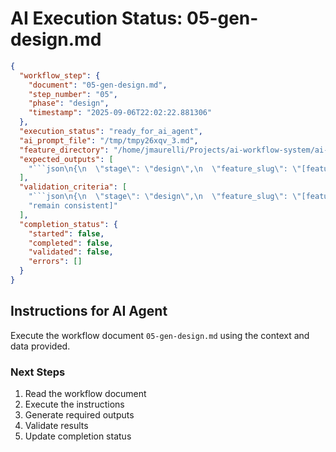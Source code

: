 # AI Execution Status: 05-gen-design.md

```json
{
  "workflow_step": {
    "document": "05-gen-design.md",
    "step_number": "05",
    "phase": "design",
    "timestamp": "2025-09-06T22:02:22.881306"
  },
  "execution_status": "ready_for_ai_agent",
  "ai_prompt_file": "/tmp/tmpy26xqv_3.md",
  "feature_directory": "/home/jmaurelli/Projects/ai-workflow-system/ai-workflow/features/2025-09-06-standalone-20250906-220219",
  "expected_outputs": [
    "```json\n{\n  \"stage\": \"design\",\n  \"feature_slug\": \"[feature-name]\",\n  \"design_path\": \"/design/design-[feature-name].md\",\n  \"existing_components\": [\"...\"],\n  \"integration_approach\": \"replace|enhance|add-new\",\n  \"reuse_opportunities\": [\"...\"],\n  \"inconsistencies_found\": [\"...\"],\n  \"recovery_recommended\": true|false\n}\n```\n"
  ],
  "validation_criteria": [
    "```json\n{\n  \"stage\": \"design\",\n  \"feature_slug\": \"[feature-name]\",\n  \"design_path\": \"/design/design-[feature-name].md\",\n  \"existing_components\": [\"...\"],\n  \"integration_approach\": \"replace|enhance|add-new\",\n  \"reuse_opportunities\": [\"...\"],\n  \"inconsistencies_found\": [\"...\"],\n  \"recovery_recommended\": true|false\n}\n```",
    "remain consistent]"
  ],
  "completion_status": {
    "started": false,
    "completed": false,
    "validated": false,
    "errors": []
  }
}
```

## Instructions for AI Agent

Execute the workflow document `05-gen-design.md` using the context and data provided.

### Next Steps
1. Read the workflow document
2. Execute the instructions
3. Generate required outputs
4. Validate results
5. Update completion status
